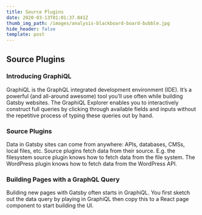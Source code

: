 ```yaml
---
title: Source Plugins
date: 2020-03-13T01:01:37.841Z
thumb_img_path: /images/analysis-blackboard-board-bubble.jpg
hide_header: false
template: post
---
```

## Source Plugins

### Introducing GraphiQL

GraphiQL is the GraphQL integrated development environment (IDE). It’s a powerful (and all-around awesome) tool you’ll use often while building Gatsby websites. The GraphiQL Explorer enables you to interactively construct full queries by clicking through available fields and inputs without the repetitive process of typing these queries out by hand.

### Source Plugins

Data in Gatsby sites can come from anywhere: APIs, databases, CMSs, local files, etc. Source plugins fetch data from their source. E.g. the filesystem source plugin knows how to fetch data from the file system. The WordPress plugin knows how to fetch data from the WordPress API.

### Building Pages with  a GraphQL Query

Building new pages with Gatsby often starts in GraphiQL. You first sketch out the data query by playing in GraphiQL then copy this to a React page component to start building the UI.